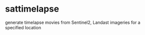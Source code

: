 # sattimelapse
generate timelapse movies from Sentinel2, Landast imageries for a specified location
